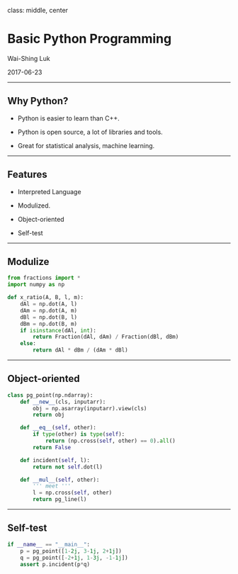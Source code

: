 class: middle, center

# Basic Python Programming

Wai-Shing Luk

2017-06-23

---

## Why Python?

- Python is easier to learn than C++.

- Python is open source, a lot of libraries and tools.

- Great for statistical analysis, machine learning.

---

## Features

- Interpreted Language

- Modulized.

- Object-oriented

- Self-test

---

## Modulize

```python
from fractions import *
import numpy as np

def x_ratio(A, B, l, m):
    dAl = np.dot(A, l)
    dAm = np.dot(A, m)
    dBl = np.dot(B, l)
    dBm = np.dot(B, m)
    if isinstance(dAl, int):
        return Fraction(dAl, dAm) / Fraction(dBl, dBm)
    else:
        return dAl * dBm / (dAm * dBl)
```

---

## Object-oriented

```python
class pg_point(np.ndarray):
    def __new__(cls, inputarr):
        obj = np.asarray(inputarr).view(cls)
        return obj

    def __eq__(self, other):
        if type(other) is type(self):
            return (np.cross(self, other) == 0).all()
        return False

    def incident(self, l):
        return not self.dot(l)

    def __mul__(self, other):
        ''' meet '''
        l = np.cross(self, other)
        return pg_line(l)
```

---

## Self-test

```python
if __name__ == "__main__":
    p = pg_point([1-2j, 3-1j, 2+1j])
    q = pg_point([-2+1j, 1-3j, -1-1j])
    assert p.incident(p*q)
```
